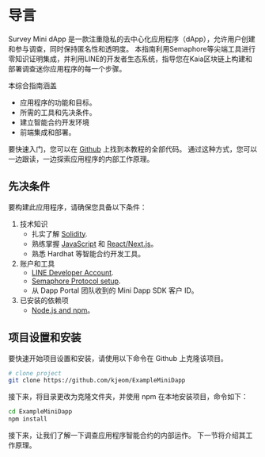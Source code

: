 # 导言

Survey Mini dApp 是一款注重隐私的去中心化应用程序（dApp），允许用户创建和参与调查，同时保持匿名性和透明度。 本指南利用Semaphore等尖端工具进行零知识证明集成，并利用LINE的开发者生态系统，指导您在Kaia区块链上构建和部署调查迷你应用程序的每一个步骤。

本综合指南涵盖

- 应用程序的功能和目标。
- 所需的工具和先决条件。
- 建立智能合约开发环境
- 前端集成和部署。

要快速入门，您可以在 [Github](https://github.com/kjeom/ExampleMiniDapp) 上找到本教程的全部代码。 通过这种方式，您可以一边跟读，一边探索应用程序的内部工作原理。

## 先决条件<a id="prerequisite"></a>

要构建此应用程序，请确保您具备以下条件：

1. 技术知识
    - 扎实了解 [Solidity](https://www.tutorialspoint.com/solidity/index.htm).
    - 熟练掌握 [JavaScript](https://www.w3schools.com/js/default.asp) 和 [React/Next.js](https://www.w3schools.com/REACT/DEFAULT.ASP)。
    - 熟悉 Hardhat 等智能合约开发工具。
2. 账户和工具
    - [LINE Developer Account](https://developers.line.biz/en/).
    - [Semaphore Protocol setup](https://docs.semaphore.pse.dev/getting-started).
    - 从 Dapp Portal 团队收到的 Mini Dapp SDK 客户 ID。
3. 已安装的依赖项
    - [Node.js and npm](https://docs.npmjs.com/downloading-and-installing-node-js-and-npm)。

## 项目设置和安装<a id="project-setup-installation"></a>

要快速开始项目设置和安装，请使用以下命令在 Github 上克隆该项目。

```bash
# clone project
git clone https://github.com/kjeom/ExampleMiniDapp
```

接下来，将目录更改为克隆文件夹，并使用 npm 在本地安装项目，命令如下：

```bash
cd ExampleMiniDapp
npm install
```

接下来，让我们了解一下调查应用程序智能合约的内部运作。 下一节将介绍其工作原理。

